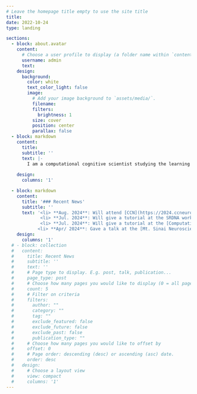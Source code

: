 ```yaml
---
# Leave the homepage title empty to use the site title
title:
date: 2022-10-24
type: landing

sections:
  - block: about.avatar
    content:
      # Choose a user profile to display (a folder name within `content/authors/`)
      username: admin
      text: 
    design:
      background:
        color: white
        text_color_light: false
        image:
          # Add your image background to `assets/media/`.
          filename: 
          filters:
            brightness: 1
          size: cover
          position: center
          parallax: false
  - block: markdown
    content:
      title:
      subtitle: ''
      text: |-
        I am a computational cognitive scientist studying the learning mechanisms underlying changes in mental health. I lead a [research group](https://radulesculab.org/) at the Mt. Sinai Center for Computational Psychiatry. 
 
    design:
      columns: '1'

  - block: markdown
    content:
      title: '### Recent News'
      subtitle: ''
      text: '<li> **Aug. 2024**: Will attend [CCN](https://2024.ccneuro.org/) at MIT. </li>
             <li> **Jul. 2024**: Will give a tutorial at the SRDNA workshop at Penn. </li>
             <li> **Jul. 2024**: Will give a tutorial at the [Computational Psychiatry Conference](https://www.cpconf.org/) at UMN. </li> 
            <li> **Apr/ 2024**: Gave a talk at the [Mt. Sinai Neuroscience retreat](https://friedmanbrain.icahn.mssm.edu/retreat-24/?). </li>'
    design:
      columns: '1'
  # - block: collection
  #   content:
  #     title: Recent News
  #     subtitle: ''
  #     text: ''
  #     # Page type to display. E.g. post, talk, publication...
  #     page_type: post
  #     # Choose how many pages you would like to display (0 = all pages)
  #     count: 5
  #     # Filter on criteria
  #     filters:
  #       author: ""
  #       category: ""
  #       tag: ""
  #       exclude_featured: false
  #       exclude_future: false
  #       exclude_past: false
  #       publication_type: ""
  #     # Choose how many pages you would like to offset by
  #     offset: 0
  #     # Page order: descending (desc) or ascending (asc) date.
  #     order: desc
  #   design:
  #     # Choose a layout view
  #     view: compact
  #     columns: '1'
---
```


